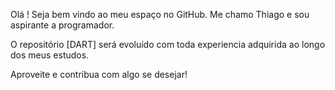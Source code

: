 Olá ! Seja bem vindo ao meu espaço no GitHub. Me chamo Thiago e sou aspirante a programador.

O repositório [DART] será evoluído com toda experiencia adquirida ao longo dos meus estudos.

Aproveite e contribua com algo se desejar!
